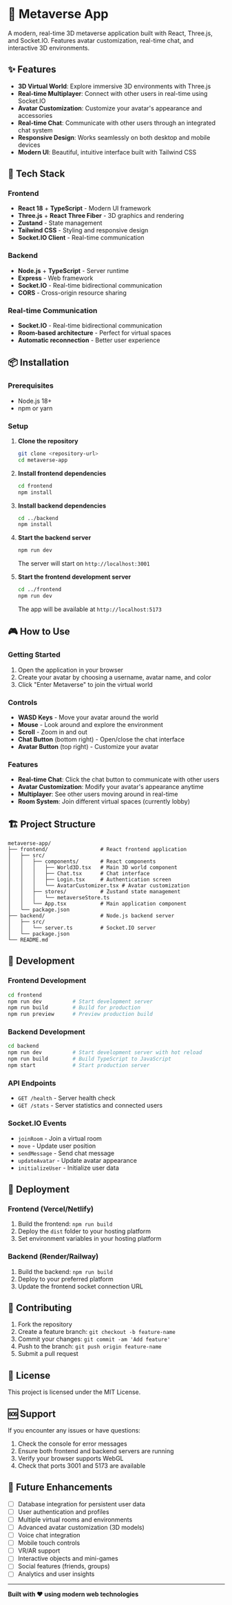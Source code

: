 # 🌟 Metaverse App

A modern, real-time 3D metaverse application built with React, Three.js, and Socket.IO. Features avatar customization, real-time chat, and interactive 3D environments.

## ✨ Features

- **3D Virtual World**: Explore immersive 3D environments with Three.js
- **Real-time Multiplayer**: Connect with other users in real-time using Socket.IO
- **Avatar Customization**: Customize your avatar's appearance and accessories
- **Real-time Chat**: Communicate with other users through an integrated chat system
- **Responsive Design**: Works seamlessly on both desktop and mobile devices
- **Modern UI**: Beautiful, intuitive interface built with Tailwind CSS

## 🚀 Tech Stack

### Frontend
- **React 18** + **TypeScript** - Modern UI framework
- **Three.js** + **React Three Fiber** - 3D graphics and rendering
- **Zustand** - State management
- **Tailwind CSS** - Styling and responsive design
- **Socket.IO Client** - Real-time communication

### Backend
- **Node.js** + **TypeScript** - Server runtime
- **Express** - Web framework
- **Socket.IO** - Real-time bidirectional communication
- **CORS** - Cross-origin resource sharing

### Real-time Communication
- **Socket.IO** - Real-time bidirectional communication
- **Room-based architecture** - Perfect for virtual spaces
- **Automatic reconnection** - Better user experience

## 📦 Installation

### Prerequisites
- Node.js 18+ 
- npm or yarn

### Setup

1. **Clone the repository**
   ```bash
   git clone <repository-url>
   cd metaverse-app
   ```

2. **Install frontend dependencies**
   ```bash
   cd frontend
   npm install
   ```

3. **Install backend dependencies**
   ```bash
   cd ../backend
   npm install
   ```

4. **Start the backend server**
   ```bash
   npm run dev
   ```
   The server will start on `http://localhost:3001`

5. **Start the frontend development server**
   ```bash
   cd ../frontend
   npm run dev
   ```
   The app will be available at `http://localhost:5173`

## 🎮 How to Use

### Getting Started
1. Open the application in your browser
2. Create your avatar by choosing a username, avatar name, and color
3. Click "Enter Metaverse" to join the virtual world

### Controls
- **WASD Keys** - Move your avatar around the world
- **Mouse** - Look around and explore the environment
- **Scroll** - Zoom in and out
- **Chat Button** (bottom right) - Open/close the chat interface
- **Avatar Button** (top right) - Customize your avatar

### Features
- **Real-time Chat**: Click the chat button to communicate with other users
- **Avatar Customization**: Modify your avatar's appearance anytime
- **Multiplayer**: See other users moving around in real-time
- **Room System**: Join different virtual spaces (currently lobby)

## 🏗️ Project Structure

```
metaverse-app/
├── frontend/                 # React frontend application
│   ├── src/
│   │   ├── components/       # React components
│   │   │   ├── World3D.tsx   # Main 3D world component
│   │   │   ├── Chat.tsx      # Chat interface
│   │   │   ├── Login.tsx     # Authentication screen
│   │   │   └── AvatarCustomizer.tsx # Avatar customization
│   │   ├── stores/           # Zustand state management
│   │   │   └── metaverseStore.ts
│   │   └── App.tsx           # Main application component
│   └── package.json
├── backend/                  # Node.js backend server
│   ├── src/
│   │   └── server.ts         # Socket.IO server
│   └── package.json
└── README.md
```

## 🔧 Development

### Frontend Development
```bash
cd frontend
npm run dev          # Start development server
npm run build        # Build for production
npm run preview      # Preview production build
```

### Backend Development
```bash
cd backend
npm run dev          # Start development server with hot reload
npm run build        # Build TypeScript to JavaScript
npm start            # Start production server
```

### API Endpoints
- `GET /health` - Server health check
- `GET /stats` - Server statistics and connected users

### Socket.IO Events
- `joinRoom` - Join a virtual room
- `move` - Update user position
- `sendMessage` - Send chat message
- `updateAvatar` - Update avatar appearance
- `initializeUser` - Initialize user data

## 🚀 Deployment

### Frontend (Vercel/Netlify)
1. Build the frontend: `npm run build`
2. Deploy the `dist` folder to your hosting platform
3. Set environment variables in your hosting platform

### Backend (Render/Railway)
1. Build the backend: `npm run build`
2. Deploy to your preferred platform
3. Update the frontend socket connection URL



## 🤝 Contributing

1. Fork the repository
2. Create a feature branch: `git checkout -b feature-name`
3. Commit your changes: `git commit -am 'Add feature'`
4. Push to the branch: `git push origin feature-name`
5. Submit a pull request

## 📝 License

This project is licensed under the MIT License.

## 🆘 Support

If you encounter any issues or have questions:
1. Check the console for error messages
2. Ensure both frontend and backend servers are running
3. Verify your browser supports WebGL
4. Check that ports 3001 and 5173 are available

## 🔮 Future Enhancements

- [ ] Database integration for persistent user data
- [ ] User authentication and profiles
- [ ] Multiple virtual rooms and environments
- [ ] Advanced avatar customization (3D models)
- [ ] Voice chat integration
- [ ] Mobile touch controls
- [ ] VR/AR support
- [ ] Interactive objects and mini-games
- [ ] Social features (friends, groups)
- [ ] Analytics and user insights

---

**Built with ❤️ using modern web technologies** 